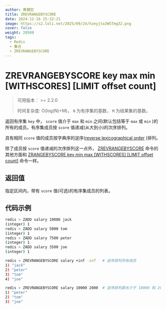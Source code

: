 ```yaml
---
author: 黄健宏
title: ZREVRANGEBYSCORE
date: 2024-12-16 15:32:21
image: https://s2.loli.net/2025/09/24/hzeyjtaJWSTmg32.png
cover: false
weight: 20509
tags:
  - Redis
  - 集合
  - ZREVRANGEBYSCORE
---
```


# ZREVRANGEBYSCORE key max min [WITHSCORES] [LIMIT offset count]

> 可用版本： >= 2.2.0
> 
> 时间复杂度: O(log(N)+M)， `N` 为有序集的基数， `M` 为结果集的基数。

返回有序集 `key` 中， `score` 值介于 `max` 和 `min` 之间(默认包括等于 `max` 或 `min` )的所有的成员。有序集成员按 `score` 值递减(从大到小)的次序排列。

具有相同 `score` 值的成员按字典序的逆序([reverse lexicographical order](http://en.wikipedia.org/wiki/Lexicographical_order) )排列。

除了成员按 `score` 值递减的次序排列这一点外， [ZREVRANGEBYSCORE](#zrevrangebyscore) 命令的其他方面和 [ZRANGEBYSCORE key min max [WITHSCORES] [LIMIT offset count]](zrangebyscore.html#zrangebyscore) 命令一样。

## 返回值

指定区间内，带有 `score` 值(可选)的有序集成员的列表。

## 代码示例

```bash
redis > ZADD salary 10086 jack
(integer) 1
redis > ZADD salary 5000 tom
(integer) 1
redis > ZADD salary 7500 peter
(integer) 1
redis > ZADD salary 3500 joe
(integer) 1

redis > ZREVRANGEBYSCORE salary +inf -inf   # 逆序排列所有成员
1) "jack"
2) "peter"
3) "tom"
4) "joe"

redis > ZREVRANGEBYSCORE salary 10000 2000  # 逆序排列薪水介于 10000 和 2000 之间的成员
1) "peter"
2) "tom"
3) "joe"
```
